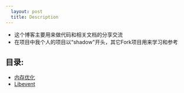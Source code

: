 ```yaml
---
  layout: post
  title: Description
---
```

  
- 这个博客主要用来做代码和相关文档的分享交流
- 在项目中我个人的项目以“shadow"开头，其它Fork项目用来学习和参考

## 目录:

- [内存优化](../Page1)
- [Libevent](../Page)

